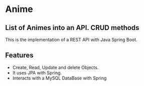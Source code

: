 # Anime
## List of Animes into an API. CRUD methods 

This is the implementation of a REST API with Java Spring Boot. 

## Features

- Create, Read, Update and delete Objects. 
- It uses JPA with Spring.
- Interacts with a MySQL DataBase with Spring

